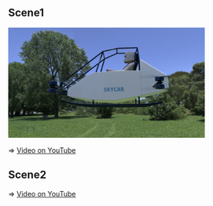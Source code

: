 ## Scene1

<img src="../doc/SKYCAR.png" width=400>

=> [Video on YouTube](https://youtu.be/1Ucw4LMh3Ow)

## Scene2

=> [Video on YouTube](https://youtu.be/ICZHSJ5eQME)

